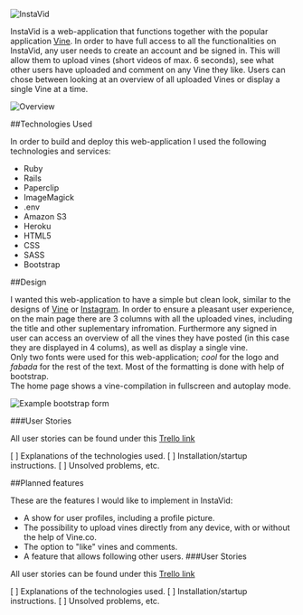 ![InstaVid](https://i.imgur.com/C271WhY.png)

InstaVid is a web-application that functions together with the popular application [Vine](https://vine.co/). 
In order to have full access to all the functionalities on InstaVid, any user needs to create an account and be signed in. This will allow them to upload vines (short videos of max. 6 seconds), see what other users have uploaded and comment on any Vine they like. Users can chose between looking at an overview of all uploaded Vines or display a single Vine at a time. 

![Overview](https://i.imgur.com/jto8jHI.jpg) 
 
 
##Technologies Used

In order to build and deploy this web-application I used the following technologies and services:

- Ruby
- Rails
- Paperclip
- ImageMagick
- .env
- Amazon S3
- Heroku
- HTML5
- CSS
- SASS
- Bootstrap

##Design

I wanted this web-application to have a simple but clean look, similar to the designs of [Vine](https://vine.co/) or [Instagram](https://www.instagram.com/). In order to ensure a pleasant user experience, on the main page there are 3 columns with all the uploaded vines, including the title and other suplementary infromation. Furthermore any signed in user can access an overview of all the vines they have posted (in this case they are displayed in 4 colums), as well as display a single vine.    
Only two fonts were used for this web-application; _cool_ for the logo and _fabada_ for the rest of the text. Most of the formatting is done with help of bootstrap.   
The home page shows a vine-compilation in fullscreen and autoplay mode. 

![Example bootstrap form](https://i.imgur.com/0pC6t6J.jpg)

###User Stories

All user stories can be found under this [Trello link](https://trello.com/b/ghQIs91q/instavid)

[ ] Explanations of the technologies used.
[ ] Installation/startup instructions.
[ ] Unsolved problems, etc.

##Planned features

These are the features I would like to implement in InstaVid:

- A show for user profiles, including a profile picture.
- The possibility to upload vines directly from any device, with or without the help of Vine.co.
- The option to "like" vines and comments.
- A feature that allows following other users.
###User Stories

All user stories can be found under this [Trello link](https://trello.com/b/ghQIs91q/instavid)

[ ] Explanations of the technologies used.
[ ] Installation/startup instructions.
[ ] Unsolved problems, etc.
